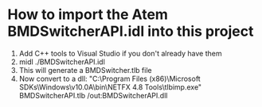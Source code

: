 ﻿# How to import the Atem BMDSwitcherAPI.idl into this project
1. Add C++ tools to Visual Studio if you don't already have them
2. midl ./BMDSwitcherAPI.idl
3. This will generate a BMDSwitcher.tlb file
4. Now convert to a dll:
"C:\Program Files (x86)\Microsoft SDKs\Windows\v10.0A\bin\NETFX 4.8 Tools\tlbimp.exe" BMDSwitcherAPI.tlb /out:BMDSwitcherAPI.dll